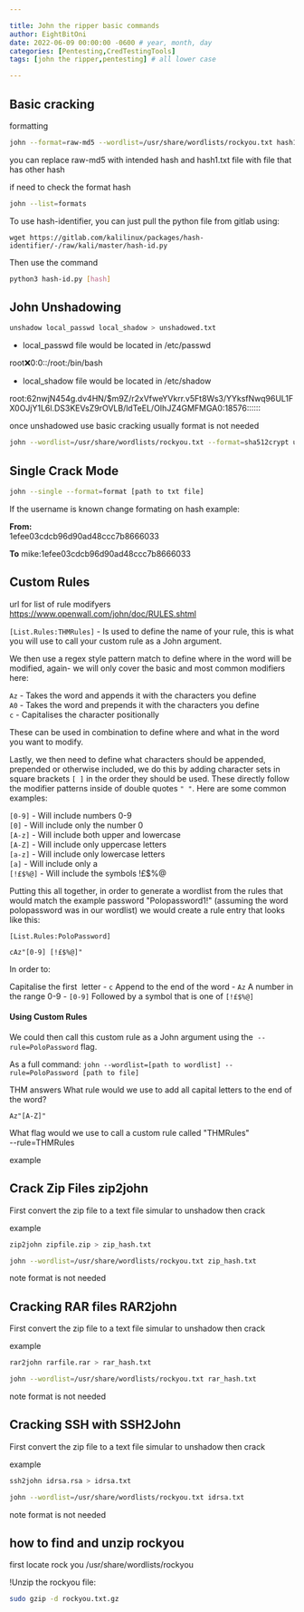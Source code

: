 ```yaml
---

title: John the ripper basic commands
author: EightBitOni
date: 2022-06-09 00:00:00 -0600 # year, month, day
categories: [Pentesting,CredTestingTools]
tags: [john the ripper,pentesting] # all lower case

---
```



## Basic cracking

formatting
```bash
john --format=raw-md5 --wordlist=/usr/share/wordlists/rockyou.txt hash1.txt
```
you can replace raw-md5 with intended hash and hash1.txt file with file that has other hash

if need to check the format hash 
```bash
john --list=formats
```

To use hash-identifier, you can just pull the python file from gitlab using:

`wget https://gitlab.com/kalilinux/packages/hash-identifier/-/raw/kali/master/hash-id.py`

Then use the command

```bash
python3 hash-id.py [hash]
```


## John Unshadowing

```bash
unshadow local_passwd local_shadow > unshadowed.txt
```

- local_passwd file would be located in /etc/passwd

root:x:0:0::/root:/bin/bash

- local_shadow file would be located in /etc/shadow

root:$6$2nwjN454g.dv4HN/$m9Z/r2xVfweYVkrr.v5Ft8Ws3/YYksfNwq96UL1FX0OJjY1L6l.DS3KEVsZ9rOVLB/ldTeEL/OIhJZ4GMFMGA0:18576::::::

once unshadowed use basic cracking usually format is not needed

```bash 
john --wordlist=/usr/share/wordlists/rockyou.txt --format=sha512crypt unshadowed.txt
```


## Single Crack Mode

```bash
john --single --format=format [path to txt file]
```

If the username is known change formating on hash 
example:

**From:**  
1efee03cdcb96d90ad48ccc7b8666033

**To**
mike:1efee03cdcb96d90ad48ccc7b8666033


## Custom Rules

url for list of rule modifyers
https://www.openwall.com/john/doc/RULES.shtml

`[List.Rules:THMRules]` - Is used to define the name of your rule, this is what you will use to call your custom rule as a John argument.

We then use a regex style pattern match to define where in the word will be modified, again- we will only cover the basic and most common modifiers here:

`Az` - Takes the word and appends it with the characters you define  
`A0` - Takes the word and prepends it with the characters you define  
`c` - Capitalises the character positionally

These can be used in combination to define where and what in the word you want to modify.

Lastly, we then need to define what characters should be appended, prepended or otherwise included, we do this by adding character sets in square brackets `[ ]` in the order they should be used. These directly follow the modifier patterns inside of double quotes `" "`. Here are some common examples:

`[0-9]` - Will include numbers 0-9  
`[0]` - Will include only the number 0  
`[A-z]` - Will include both upper and lowercase  
`[A-Z]` - Will include only uppercase letters  
`[a-z]` - Will include only lowercase letters  
`[a]` - Will include only a  
`[!£$%@]` - Will include the symbols !£$%@

Putting this all together, in order to generate a wordlist from the rules that would match the example password "Polopassword1!" (assuming the word polopassword was in our wordlist) we would create a rule entry that looks like this:

`[List.Rules:PoloPassword]`

`cAz"[0-9] [!£$%@]"`

In order to:

Capitalise the first  letter - `c`
Append to the end of the word - `Az`
A number in the range 0-9 - `[0-9]`
Followed by a symbol that is one of `[!£$%@]`

#### Using Custom Rules

We could then call this custom rule as a John argument using the  `--rule=PoloPassword` flag.  

As a full command: `john --wordlist=[path to wordlist] --rule=PoloPassword [path to file]`

THM answers
What rule would we use to add all capital letters to the end of the word?
```
Az"[A-Z]"
```

What flag would we use to call a custom rule called "THMRules"  
--rule=THMRules

example



## Crack Zip Files zip2john


First convert the zip file to a text file simular to unshadow then crack

example
```bash
zip2john zipfile.zip > zip_hash.txt

john --wordlist=/usr/share/wordlists/rockyou.txt zip_hash.txt
```

note format is not needed

## Cracking RAR  files RAR2john


First convert the zip file to a text file simular to unshadow then crack

example
```bash
rar2john rarfile.rar > rar_hash.txt

john --wordlist=/usr/share/wordlists/rockyou.txt rar_hash.txt
```

note format is not needed


## Cracking SSH with SSH2John

First convert the zip file to a text file simular to unshadow then crack

example
```bash
ssh2john idrsa.rsa > idrsa.txt

john --wordlist=/usr/share/wordlists/rockyou.txt idrsa.txt
```

note format is not needed




## how to find and unzip rockyou



first locate rock you 
 /usr/share/wordlists/rockyou

!Unzip the rockyou file: 

``` bash
sudo gzip -d rockyou.txt.gz 
```
